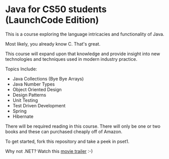 Java for CS50 students (LaunchCode Edition)
=============================================

This is a course exploring the language intricacies and functionality of Java.

Most likely, you already know C.  That's great.   

This course will expand upon that knowledge and provide insight into new technologies and techniques used in modern industry practice.

Topics Include:
* Java Collections (Bye Bye Arrays)
* Java Number Types
* Object Oriented Design
* Design Patterns
* Unit Testing
* Test Driven Development
* Spring
* Hibernate

There will be required reading in this course.  There will only be one or two books and these can purchased cheaply off of Amazon.

To get started, fork this repository and take a peek in pset1.

Why not .NET?  Watch this [movie trailer](http://youtu.be/kLO1djacsfg)   :-)
